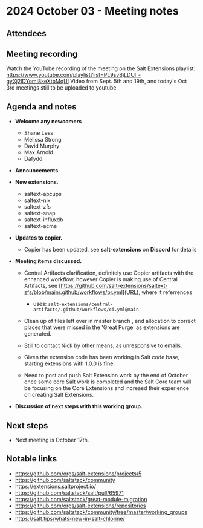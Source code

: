 # 2024 October 03 - Meeting notes

## Attendees

## Meeting recording

Watch the YouTube recording of the meeting on the Salt Extensions playlist: https://www.youtube.com/playlist?list=PL9svBjLDUl_-gyXj2lDYomI8keXtbMqUl
Video from Sept. 5th and 19th, and today's Oct 3rd meetings still to be uploaded to youtube

## Agenda and notes

- **Welcome any newcomers**
    - Shane Less
    - Melissa Strong
    - David Murphy
    - Max Arnold
    - Dafydd

- **Announcements**

- **New extensions.**
    - saltext-apcups
    - saltext-nix
    - saltext-zfs
    - saltext-snap
    - saltext-influxdb
    - saltext-acme

- **Updates to copier.**
    - Copier has been updated, see **salt-extensions** on **Discord** for details


- **Meeting items discussed.**
    - Central Artifacts clarification, definitely use Copier artifacts with the enhanced workflow, however Copier is making use of Central Artifacts, see [https://github.com/salt-extensions/saltext-zfs/blob/main/.github/workflows/pr.yml](URL), where it referrences
        - uses: `salt-extensions/central-artifacts/.github/workflows/ci.yml@main`

    - Clean up  of files left over in master branch , and allocation to correct places that were missed in the
'Great Purge' as extensions are generated.
    - Still to contact Nick by other means, as unresponsive to emails.
    - Given the extension code has been working in Salt code base, starting extensions with 1.0.0 is fine.
    - Need to post and push Salt Extension work by the end of October once some core Salt work is completed and the Salt Core team will be focusing on the Core Extensions and increaed their experience on creating Salt
Extensions.


- **Discussion of next steps with this working group.**


## Next steps

- Next meeting is October 17th.

## Notable links

- https://github.com/orgs/salt-extensions/projects/5
- https://github.com/saltstack/community
- https://extensions.saltproject.io/
- https://github.com/saltstack/salt/pull/65971
- https://github.com/saltstack/great-module-migration
- https://github.com/orgs/salt-extensions/repositories
- https://github.com/saltstack/community/tree/master/working_groups
- https://salt.tips/whats-new-in-salt-chlorine/

